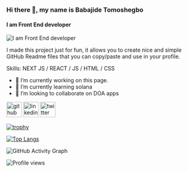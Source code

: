 ### Hi there 👋, my name is Babajide Tomoshegbo
#### I am Front End developer 
![I am Front End developer ](https://arturssmirnovs.github.io/github-profile-readme-generator/images/banner.png)

I made this project just for fun, it allows you to create nice and simple GitHub Readme files that you can copy/paste and use in your profile.

Skills:  NEXT JS / REACT / JS / HTML / CSS

- 🔭 I’m currently working on this page. 
- 🌱 I’m currently learning solana 
- 👯 I’m looking to collaborate on DOA apps 


[<img src='https://cdn.jsdelivr.net/npm/simple-icons@3.0.1/icons/github.svg' alt='github' height='40'>](https://github.com/babajide234)  [<img src='https://cdn.jsdelivr.net/npm/simple-icons@3.0.1/icons/linkedin.svg' alt='linkedin' height='40'>](https://www.linkedin.com/in/https://www.linkedin.com/in/babajide234//)  [<img src='https://cdn.jsdelivr.net/npm/simple-icons@3.0.1/icons/twitter.svg' alt='twitter' height='40'>](https://twitter.com/dev_jyde)  

[![trophy](https://github-profile-trophy.vercel.app/?username=babajide234)](https://github.com/ryo-ma/github-profile-trophy)

[![Top Langs](https://github-readme-stats.vercel.app/api/top-langs/?username=babajide234)](https://github.com/anuraghazra/github-readme-stats)

![GitHub Activity Graph](https://activity-graph.herokuapp.com/graph?username=babajide234)  

![Profile views](https://gpvc.arturio.dev/babajide234)  
